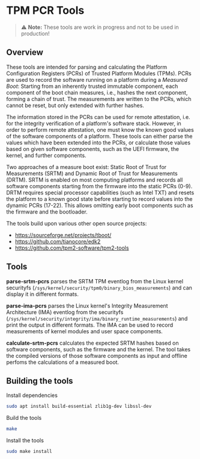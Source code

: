 # TPM PCR Tools

> :warning: **Note:** These tools are work in progress and not to be used in production!

## Overview

These tools are intended for parsing and calculating the Platform Configuration Registers (PCRs) of
Trusted Platform Modules (TPMs). PCRs are used to record the software running on a platform during
a *Measured Boot*: Starting from an inherently trusted immutable component, each component of the
boot chain measures, i.e., hashes the next component, forming a chain of trust. The measurements
are written to the PCRs, which cannot be reset, but only extended with further hashes.

The information stored in the PCRs can be used for remote attestation, i.e. for the integrity
verification of a platform's software stack. However, in order to perform remote attestation, one
must know the known good values of the software components of a platform. These tools can either
parse the values which have been extended into the PCRs, or calculate those values based on given
software components, such as the UEFI firmware, the kernel, and further components.

Two approaches of a measure boot exist: Static Root of Trust for Measurements (SRTM)
and Dynamic Root of Trust for Measurements (DRTM). SRTM is enabled on most computing platforms and
records all software components starting from the firmware into the static PCRs (0-9). DRTM requires
special processor capabilities (such as Intel TXT) and resets the platform to a known good state
before starting to record values into the dynamic PCRs (17-22). This allows omitting early boot
components such as the firmware and the bootloader.

The tools build upon various other open source projects:
* https://sourceforge.net/projects/tboot/
* https://github.com/tianocore/edk2
* https://github.com/tpm2-software/tpm2-tools

## Tools

**parse-srtm-pcrs** parses the SRTM TPM eventlog from the Linux kernel securityfs
(`/sys/kernel/security/tpm0/binary_bios_measurements`) and can display it in different formats.

**parse-ima-pcrs** parses the Linux kernel's Integrity Measurement Architecture (IMA)
eventlog from the securityfs
(`/sys/kernel/security/integrity/ima/binary_runtime_measurements`) and print the output in different
formats. The IMA can be used to record measurements of kernel modules and user space components.

**calculate-srtm-pcrs** calculates the expected SRTM hashes based on software components, such as
the firmware and the kernel. The tool takes the compiled versions of those software components as
input and offline perfoms the calculations of a measured boot.

## Building the tools

Install dependencies
```sh
sudo apt install build-essential zlib1g-dev libssl-dev
```

Build the tools
```sh
make
```

Install the tools
```sh
sudo make install
```